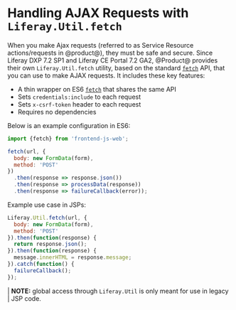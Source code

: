 # Handling AJAX Requests with `Liferay.Util.fetch`

When you make Ajax requests (referred to as Service Resource actions/requests in 
@product@), they must be safe and secure. Since Liferay DXP 7.2 SP1 and Liferay 
CE Portal 7.2 GA2, @Product@ provides their own `Liferay.Util.fetch` utility, 
based on the standard [`fetch`](https://fetch.spec.whatwg.org/) API, that you 
can use to make AJAX requests. It includes these key features:

- A thin wrapper on ES6 [`fetch`](https://fetch.spec.whatwg.org/) that shares 
  the same API
- Sets `credentials:include` to each request
- Sets `x-csrf-token` header to each request
- Requires no dependencies

Below is an example configuration in ES6:

```JavaScript
import {fetch} from 'frontend-js-web';

fetch(url, {
  body: new FormData(form),
  method: 'POST'
})
  .then(response => response.json())
  .then(response => processData(response))
  .then(response => failureCallback(error));
```

Example use case in JSPs:

```JavaScript
Liferay.Util.fetch(url, {
  body: new FormData(form),
  method: 'POST'
}).then(function(response) {
  return response.json();
}).then(function(response) {
  message.innerHTML = response.message;
}).catch(function() {
  failureCallback();
});
```

| **NOTE:** global access through `Liferay.Util` is only meant for use in legacy 
| JSP code.